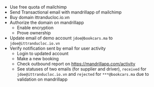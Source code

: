 - Use free quota of mailchimp
- Send Transactional email with mandrillapp of mailchimp
- Buy domain ittranducloc.io.vn
- Authorize the domain on mandrillapp
  - Enable encryption
  - Prove ownership
- Update email of demo account `jdoe@bookcars.ma` to `jdoe@ittranducloc.io.vn`
- Verify notification sent by email for user activity
  - Login to updated account
  - Make a new booking
  - Check outbound report on https://mandrillapp.com/activity
  - See statuses of two emails (for supplier and driver), `received` for `jdoe@ittranducloc.io.vn` and `rejected` for `***@bookcars.ma` due to validation on mandrillapp
